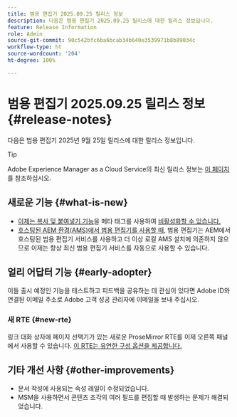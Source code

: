 ```yaml
---
title: 범용 편집기 2025.09.25 릴리스 정보
description: 다음은 범용 편집기 2025.09.25 릴리스에 대한 릴리스 정보입니다.
feature: Release Information
role: Admin
source-git-commit: 90c542bfc6ba6bcab34b640e3539971b8b89034c
workflow-type: ht
source-wordcount: '204'
ht-degree: 100%

---
```



# 범용 편집기 2025.09.25 릴리스 정보 {#release-notes}

다음은 범용 편집기 2025년 9월 25일 릴리스에 대한 릴리스 정보입니다.

>[!TIP]
>
>Adobe Experience Manager as a Cloud Service의 최신 릴리스 정보는 [이 페이지](/help/release-notes/release-notes-cloud/release-notes-current.md)를 참조하십시오.

## 새로운 기능 {#what-is-new}

* [이제는 복사 및 붙여넣기 기능](/help/sites-cloud/authoring/universal-editor/authoring.md#copy-paste)을 메타 태그를 사용하여 [비활성화할 수 있습니다.](/help/implementing/universal-editor/customizing.md#copy-paste)
* [호스팅된 AEM 환경(AMS)에서 범용 편집기를 사용할 때,](https://experienceleague.adobe.com/ko/docs/experience-manager-65/content/implementing/developing/headless/universal-editor/introduction) 범용 편집기는 AEM에서 호스팅된 범용 편집기 서비스를 사용하고 더 이상 로컬 AMS 설치에 의존하지 않으므로 이제는 항상 최신 범용 편집기 서비스를 자동으로 사용할 수 있습니다.

## 얼리 어답터 기능 {#early-adopter}

이들 출시 예정인 기능을 테스트하고 피드백을 공유하는 데 관심이 있다면 Adobe ID와 연결된 이메일 주소로 Adobe 고객 성공 관리자에 이메일을 보내 주십시오.

### 새 RTE {#new-rte}

링크 대화 상자에 페이지 선택기가 있는 새로운 ProseMirror RTE를 이제 오른쪽 패널에서 사용할 수 있습니다. [이 RTE는 유연한 구성 옵션을 제공합니다.](/help/implementing/universal-editor/configure-rte.md)

## 기타 개선 사항 {#other-improvements}

* 문서 작성에 사용되는 속성 레일이 수정되었습니다.
* MSM을 사용하면서 콘텐츠 조각의 여러 필드를 편집할 때 발생하는 문제가 해결되었습니다.
